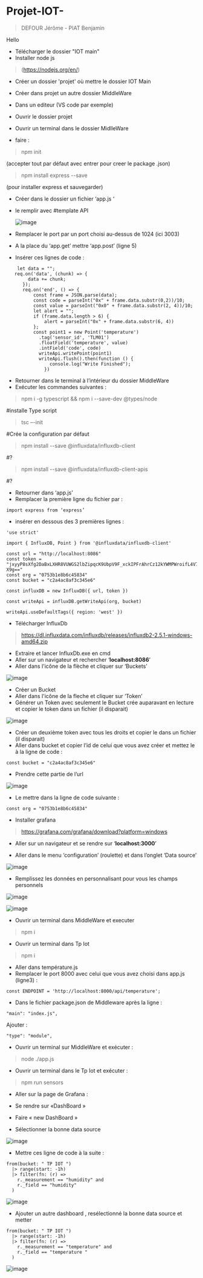 # Projet-IOT-
> DEFOUR Jérôme - PIAT Benjamin



Hello
- Télécharger le dossier "IOT main"
- Installer node js 
> (https://nodejs.org/en/)
- Créer un dossier 'projet' où mettre le dossier IOT Main
- Créer dans projet un autre dossier MiddleWare 

-   Dans un editeur (VS code par exemple) 
- Ouvrir le dossier projet
- Ouvrir un terminal dans le dossier MidlleWare
- faire : 
> npm init 

(accepter tout par défaut avec entrer pour creer le package .json)

> npm install express --save

(pour installer express et sauvegarder)

-   Créer dans le dossier un fichier  ‘app.js ‘

- le remplir avec #template API 
  
  ![image](https://user-images.githubusercontent.com/81513016/210803218-0c7a5fd3-58d9-494c-90bb-32737fec9d1e.png)

-	Remplacer le port par un port choisi au-dessus de 1024 (ici  3003)

-	A la place du ‘app.get’ mettre ‘app.post’ (ligne 5)
 
-	Insérer ces lignes de code :

```app.post('/api/temperature', (req, res) => {
    let data = "";
   req.on('data', (chunk) => {
        data += chunk;
      });
      req.on('end', () => {
          const frame = JSON.parse(data);
          const code = parseInt("0x" + frame.data.substr(0,2))/10;
          const value = parseInt("0x0" + frame.data.substr(2, 4))/10;
          let alert = "";
          if (frame.data.length > 6) {
              alert = parseInt("0x" + frame.data.substr(6, 4))
          };
          const point1 = new Point('temperature')
            .tag('sensor_id', 'TLM01')
            .floatField('temperature', value)
            .intField('code', code)
            writeApi.writePoint(point1)
            writeApi.flush().then(function () {
                console.log("Write Finished");
              })
```
-	Retourner dans le terminal à l’intérieur du dossier MiddleWare
-	Exécuter les commandes suivantes : 
>	npm i -g typescript && npm i --save-dev @types/node  

#installe Type script
	
>	tsc –-init  
	
#Crée la configuration par défaut 

>	npm install --save @influxdata/influxdb-client  
	
#?
	
>	npm install --save @influxdata/influxdb-client-apis  
	
#?
	
-	Retourner dans ‘app.js’
-	Remplacer la première ligne du fichier par :
  
```
import express from ‘express’ 
```
-	insérer en dessous des 3 premières lignes : 

```
'use strict'

import { InfluxDB, Point } from '@influxdata/influxdb-client'

const url = "http://localhost:8086"
const token = "jxyyP8sXfg2DaBxLXHR8VUWGS2lbZipqcK9UbpV9F_xckIPFrAhrCz12kYWMPWroifL4V7UPgRjNhClCxJ-X9g=="
const org = "0753b1e8b6c45834"
const bucket = "c2a4ac8af3c345e6"

const influxDB = new InfluxDB({ url, token })

const writeApi = influxDB.getWriteApi(org, bucket)

writeApi.useDefaultTags({ region: 'west' }) 
```

-	Télécharger InfluxDb
>https://dl.influxdata.com/influxdb/releases/influxdb2-2.5.1-windows-amd64.zip
-	Extraire et lancer InfluxDb.exe en cmd
-	Aller sur un navigateur et rechercher ‘**localhost:8086**’
-	Aller dans l'icône de la flèche et cliquer sur ‘Buckets’

 ![image](https://user-images.githubusercontent.com/81513016/210803526-ef19511e-c483-4536-8d82-170a65180801.png)

-	Créer un Bucket
-	Aller dans l'icône de la fleche et cliquer sur ‘Token’
-	Générer un Token avec seulement le Bucket crée auparavant en lecture et copier le token dans un fichier (il disparait)

 ![image](https://user-images.githubusercontent.com/81513016/210803583-9a488cb9-a37d-4cfa-8312-90f2432c9cd1.png)

-	Créer un deuxième token avec tous les droits et copier le dans un fichier (il disparait)
-	Aller dans bucket et copier l’id de celui que vous avez créer et mettez le à la ligne de code :
```
const bucket = "c2a4ac8af3c345e6"
```
-	Prendre cette partie de l’url  

![image](https://user-images.githubusercontent.com/98834517/210812958-de899e70-dc33-4782-b32d-e9891c3a8ca2.png)

-	Le mettre dans la ligne de code suivante :
```
const org = "0753b1e8b6c45834"
```

-	Installer grafana 
>https://grafana.com/grafana/download?platform=windows
-	Aller sur un navigateur et se rendre sur ‘**localhost:3000**’ 

-	Aller dans le menu ‘configuration’ (roulette) et dans l’onglet ‘Data source’ 

![image](https://user-images.githubusercontent.com/98834517/210813388-d984ddb7-8fa5-4d55-852d-877df4f1839b.png)

-	Remplissez les données en personnalisant pour vous les champs personnels
 	 
![image](https://user-images.githubusercontent.com/81513016/210804537-8acf5f83-328d-4b33-aac6-b47df62991b6.png)

![image](https://user-images.githubusercontent.com/81513016/210804576-6e8abda2-ee22-4cf3-b983-052942c91cbe.png)


-	Ouvrir un terminal dans MiddleWare et executer

>	npm i

-	Ouvrir un terminal dans Tp Iot

>	npm i 

-	Aller dans température.js
 
-	Remplacer le port 8000 avec celui que vous avez choisi dans app.js (ligne3) :
``` 
const ENDPOINT = 'http://localhost:8000/api/temperature'; 
```

-	Dans le fichier package.json de Middleware  après la ligne : 
```
"main": "index.js",
```
Ajouter :
```
"type": "module",
```

-	Ouvrir un terminal sur MiddleWare et exécuter :

>	node ./app.js

-	Ouvrir un terminal dans le Tp Iot et exécuter :

>	npm run sensors

-	Aller sur la page de Grafana : 

-	Se rendre sur «DashBoard »
-	Faire « new DashBoard »
-	Sélectionner la bonne data source 
	
![image](https://user-images.githubusercontent.com/81513016/210804835-9df08b84-f64b-4464-b154-684aea631e4b.png)

-	Mettre ces ligne de code à la suite :
```
from(bucket: " TP IOT ")
  |> range(start: -1h)
  |> filter(fn: (r) =>
    r._measurement == "humidity" and
    r._field == "humidity"
  )
```
 
 ![image](https://user-images.githubusercontent.com/98834517/210806256-812f6152-a3fd-41c8-9a02-593c00ecdbf0.png)


-	Ajouter un autre dashboard  , resélectionné la bonne data source et metter

```
from(bucket: " TP IOT ")
  |> range(start: -1h)
  |> filter(fn: (r) =>
    r._measurement == "temperature" and
    r._field == "temperature "
  )
```
![image](https://user-images.githubusercontent.com/98834517/210807061-fd4a25f4-1443-44a0-b682-eff3a312758d.png)


